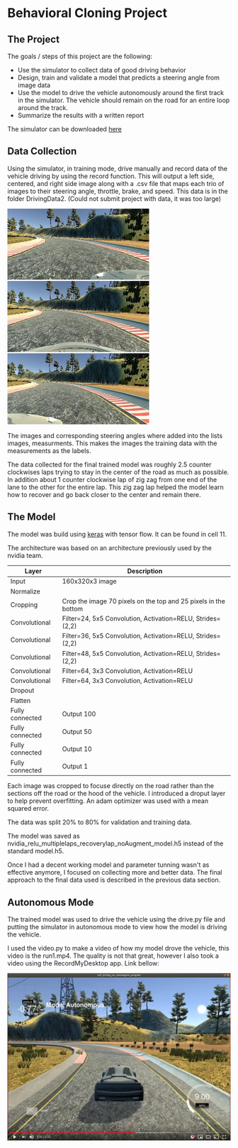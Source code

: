 # Behavioral Cloning Project


The Project
---
The goals / steps of this project are the following:
* Use the simulator to collect data of good driving behavior 
* Design, train and validate a model that predicts a steering angle from image data
* Use the model to drive the vehicle autonomously around the first track in the simulator. The vehicle should remain on the road for an entire loop around the track.
* Summarize the results with a written report



The simulator can be downloaded [here](https://github.com/udacity/self-driving-car-sim)

Data Collection
---
Using the simulator, in training mode, drive manually and record data of the vehicle driving by using the record function. This will output a left side, centered, and right side image along with a .csv file that maps each trio of images to their steering angle, throttle, brake, and speed. This data is in the folder DrivingData2. (Could not submit project with data, it was too large)

![Left_side_image](./left_2019_07_29_12_39_11_738.jpg) ![Center_image](./center_2019_07_29_12_39_11_738.jpg) ![Right_side_imaage](./right_2019_07_29_12_39_11_738.jpg)

The images and corresponding steering angles where added into the lists images, measurments. This makes the images the training data with the measurements as the labels.

The data collected for the final trained model was roughly 2.5 counter clockwises laps trying to stay in the center of the road as much as possible. In addition about 1 counter clockwise lap of zig zag from one end of the lane to the other for the entire lap. This zig zag lap helped the model learn how to recover and go back closer to the center and remain there.

The Model
---
The model was build using [keras](https://keras.io/) with tensor flow. It can be found in cell 11. 

The architecture was based on an architecture previously used by the nvidia team.

| Layer         | Description                  |
|---------------|------------------------------|
|Input          | 160x320x3 image              |
|Normalize      |                              |
|Cropping       | Crop the image 70 pixels on the top and 25 pixels in the bottom|
|Convolutional  | Filter=24, 5x5 Convolution, Activation=RELU, Strides=(2,2)|
|Convolutional  | Filter=36, 5x5 Convolution, Activation=RELU, Strides=(2,2)|
|Convolutional  | Filter=48, 5x5 Convolution, Activation=RELU, Strides=(2,2)|
|Convolutional  | Filter=64, 3x3 Convolution, Activation=RELU|
|Convolutional  | Filter=64, 3x3 Convolution, Activation=RELU|
|Dropout        |                              |
|Flatten        |                              |
|Fully connected| Output 100                   |
|Fully connected| Output 50                    |
|Fully connected| Output 10                    |
|Fully connected| Output 1                     |

Each image was cropped to focuse directly on the road rather than the sections off the road or the hood of the vehicle. I introduced a droput layer to help prevent overfitting. An adam optimizer was used with a mean squared error. 

The data was split 20% to 80% for validation and training data.

The model was saved as nvidia_relu_multiplelaps_recoverylap_noAugment_model.h5 instead of the standard model.h5.

Once I had a decent working model and parameter tunning wasn't as effective anymore, I focused on collecting more and better data. The final approach to the final data used is described in the previous data section.

Autonomous Mode
---
The trained model was used to drive the vehicle using the drive.py file and putting the simulator in autonomous mode to view how the model is driving the vehicle.

I used the video.py to make a video of how my model drove the vehicle, this video is the run1.mp4. The quality is not that great, however I also took a video using the RecordMyDesktop app. Link bellow:

[![Final result video](./Video_image.jpg)](https://www.youtube.com/watch?v=XhqUqThcfYU&t=225s)


